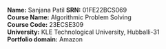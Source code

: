 **Name:** Sanjana Patil
**SRN:** 01FE22BCS069  
**Course Name:** Algorithmic Problem Solving  
**Course Code:** 23ECSE309  
**University:** KLE Technological University, Hubballi-31  
**Portfolio domain:** Amazon  
